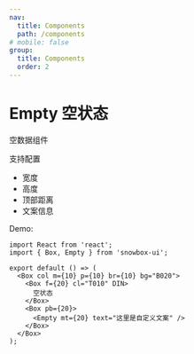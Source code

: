 ```yaml
---
nav:
  title: Components
  path: /components
# mobile: false
group:
  title: Components
  order: 2
---
```


# Empty 空状态

空数据组件

支持配置

- 宽度
- 高度
- 顶部距离
- 文案信息

Demo:

```tsx
import React from 'react';
import { Box, Empty } from 'snowbox-ui';

export default () => (
  <Box col m={10} p={10} br={10} bg="B020">
    <Box f={20} cl="T010" DIN>
      空状态
    </Box>
    <Box pb={20}>
      <Empty mt={20} text="这里是自定义文案" />
    </Box>
  </Box>
);
```

<API></API>
